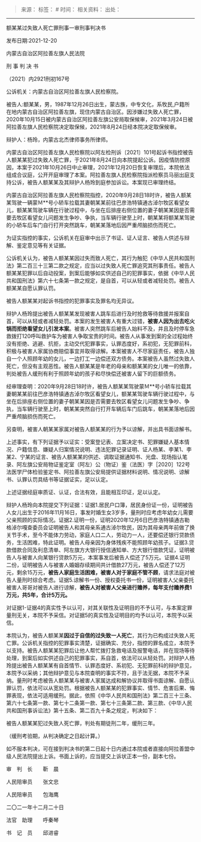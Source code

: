 > 来源：
> 标签： #
> 时间：
> 相关资料：
> 出处：
***

额某某过失致人死亡罪刑事一审刑事判决书

发布日期:2021-12-20

内蒙古自治区阿拉善左旗人民法院

刑 事 判 决 书

（2021）内2921刑初167号

公诉机关：内蒙古自治区阿拉善左旗人民检察院。

被告人:额某某，男，1987年12月26日出生，蒙古族，中专文化，系牧民,户籍所在地内蒙古自治区阿拉善左旗，现住内蒙古自治区。因涉嫌过失致人死亡罪，2020年10月15日被内蒙古自治区阿拉善左旗公安局取保候审，2021年3月24日被阿拉善左旗人民检察院决定取保候，2021年8月24日经本院决定取保候审。

辩护人：杨玲，内蒙古北杰律师事务所律师。

内蒙古自治区阿拉善左旗人民检察院以阿左检刑诉〔2021〕101号起诉书指控被告人额某某犯过失致人死亡罪，于2021年8月24日向本院提起公诉。因疫情防控原因，本案于2021年10月26日中止审理，2021年12月20日恢复审理后，本院依法组成合议庭，公开开庭审理了本案。阿拉善左旗人民检察院指派检察员马丽出庭支持公诉，被告人额某某及其辩护人杨玲到庭参加诉讼。本案现已审理终结。

内蒙古自治区阿拉善左旗人民检察院指控，2020年9月28日18时许，被告人额某某驾驶一辆蒙Ｍ**号小轿车拉载其妻朝某某前往巴彦浩特镇通古淖尔牧区看望女儿，额某某驾驶车辆在行驶过程中，与坐在后排座右侧位置的妻子朝某某因是否需要去牧区看望女儿问题发生争吵、争执，当车辆行驶至上时，朝某某将额某某驾驶的小轿车后车门自行打开突然跳车，朝某某落地后因严重颅脑损伤而死亡。

为证实指控的事实，公诉机关在庭审中出示了书证、证人证言、被告人供述与辩解、鉴定意见等有关证据。

公诉机关认为，被告人额某某因过失而致人死亡，其行为触犯《中华人民共和国刑法》第二百三十三第二款之规定，应当以过失致人死亡罪追究其刑事责任。被告人额某某犯罪以后自动投案，到案后能够如实供述自己的犯罪事实，依据《中华人民共和国刑法》第六十七条第一款之规定，是自首，可以从轻或者减轻处罚。被告人额某某自愿认罪认罚。

被告人额某某对起诉书指控的犯罪事实及罪名均无异议。

辩护人杨玲提出被告人额某某发现被害人跳车后进行及时抢救等待救援并报案自首，可以从轻或者减轻处罚。本案的发生被害人有重大过错，**被害人因为出去吃火锅而拒绝看望女儿引发本案**。被害人突然跳车后被告人始料不及，并且及时停车急救拨打120呼叫救护车为被害人争取宝贵的时间。被告人从事发到案的全过程始终没有拒绝、逃避、抗拒，主动交代犯罪事实，认罪态度好，系初犯，无犯罪前科，积极与被害人家属协商赔偿事宜并取得谅解。本案被害人不尽家庭责任，被告人独自一个人照顾年幼的女儿，一边打工一边偿还双方债务。本案被告人虽然过失致人死亡，但没有主观恶性。被告人额某某是年老的母亲和额某某的女儿唯一的依靠，判处被告人缓刑有利于照顾年幼的孩子和尽快偿还被害人留下的巨额债务。

经审理查明：2020年9月28日18时许，被告人额某某驾驶蒙Ｍ**号小轿车拉载其妻朝某某前往巴彦浩特镇通古淖尔牧区看望女儿，额某某驾驶车辆行驶过程中，与坐在后排座右侧位置的妻子朝某某因是否需要去牧区看望女儿问题发生争吵、争执，当车辆行驶至上时，朝某某突然自行打开车辆后车门后跳车，朝某某落地后因严重颅脑损伤而死亡。

另查明，被害人朝某某家属对被告人额某某的行为予以谅解，并出具书面谅解书。

上述事实，有下列证据予以证实：受案登记表、立案决定书、犯罪嫌疑人基本情况、户籍信息、嫌疑人归案情况说明、违法犯罪记录证明、证人杨某、李某1、李某2、宁某的证言、被告人额某某的供述、调取证据通知书、光盘、现场指认笔录、阿左旗公安局物证鉴定室（阿左）公（物证）鉴（法医）字［2020］122号法医学尸体检验鉴定书、阿拉善左旗公安局提供证据材料说明、情况说明、谅解书、认罪认罚具结书等证据证实，足以认定。

上述证据经庭审质证、认证，合法有效，且能相互印证，足以认定。

辩护人杨玲向本院提交下列证据：证据1.居民户口簿，居民身份证一份，证明被告人女儿出生于2016年11月16日，事发时婚生女3岁多，量刑时应考虑年幼女儿需要父亲照顾的实际情况。证据2.证明一份，证明2020年12月6日巴彦浩特镇通古勒格淖尔嘎查委员会证明被告人和其母亲系通古淖尔牧民，因为其母亲两年前做了换关节手术，至今不能体力劳动，家庭人口二人，劳动力一人，还要偿还银行贷款债务，生活困难，特此证明。被告人母亲因为身体残疾不能照顾年幼孩子。证据3.贷款借款合同及利息清单、阿左旗方大银行授信通知单、方大银行借款凭证，证明被告人与被害人向某银行贷款5万元，本案事发后被告人偿还了5万元。证据4.证明二份，证明被告人与被害人婚姻存续期间共计借款27万元，被告人偿还了12万元，剩余15万元，**被告人家庭生活困难，被害人对于家庭不管不顾**，请求法庭对被告人量刑时综合考虑。证据5.谅解书一份、授权委托书一份，证明被害人父亲委托被害人哥哥对被告人进行谅解，**被告人对被害人父亲进行赡养，每年支付赡养费1万元，共5年，合计5万元。**

对证据1-证据4的真实性予以认可，对其关联性及证明目的不予认可，与本案定罪量刑无关，本院不予采信。对证据5的真实性及证明目的均予以认可，本院予以采信。

本院认为，被告人额某某**因过于自信的过失致一人死亡**，其行为已构成过失致人死亡罪。公诉机关指控的犯罪事实清楚，证据确实、充分，指控的罪名成立，本院予以支持。被告人额某某犯罪后让他人帮忙拨打急救电话及报警电话，并在现场等待处理，到案后如实供述自己的犯罪事实，系自首，依法可以从轻处罚。对辩护人杨玲提出被告人额某某有自首情节、认罪态度好、系初犯、无犯罪前科的辩护意见，本院予以采纳；其他辩护意见与本院查明的事实不符，且于法无据，本院不予采纳。量刑时考虑被告人额某某与被害人家属达成和解协议并取得书面谅解、自愿认罪认罚，依法可以从宽处罚。根据被告人额某某的犯罪事实、情节、危害后果、悔罪表现，依法可适用缓刑。据此，依照《中华人民共和国刑法》第二百三十三条、第六十七条第一款、第七十二条第一款、第七十三条第二款、第三款、《中华人民共和国刑事诉讼法》第十五条、第二百九十条之规定，判决如下：

被告人额某某犯过失致人死亡罪，判处有期徒刑二年，缓刑三年。

（缓刑考验期，从判决确定之日起计算。）

如不服本判决，可在接到判决书的第二日起十日内通过本院或者直接向阿拉善盟中级人民法院提出上诉。书面上诉的，应当提交上诉状正本一份，副本七份。

审　判　长　　靳　晨

人民陪审员　　张文忠

人民陪审员　　包海鹰

二〇二一年十二月二十日

法官　助理　　呼秦琴

书　记　员　　邱进睿
